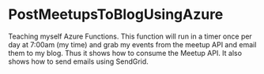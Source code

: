 # PostMeetupsToBlogUsingAzure
Teaching myself Azure Functions.  This function will run in a timer once per day at 7:00am (my time) and grab my events from the meetup API and email them to my blog.
Thus it shows how to consume the Meetup API.
It also shows how to send emails using SendGrid.
